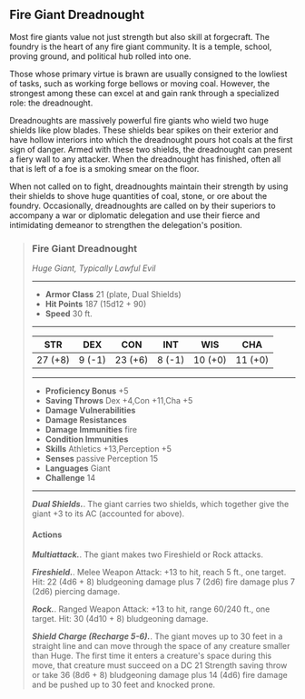 ## Fire Giant Dreadnought
Most fire giants value not just strength but also skill at forgecraft. The foundry is the heart of any fire giant community. It is a temple, school, proving ground, and political hub rolled into one.

Those whose primary virtue is brawn are usually consigned to the lowliest of tasks, such as working forge bellows or moving coal. However, the strongest among these can excel at and gain rank through a specialized role: the dreadnought.

Dreadnoughts are massively powerful fire giants who wield two huge shields like plow blades. These shields bear spikes on their exterior and have hollow interiors into which the dreadnought pours hot coals at the first sign of danger. Armed with these two shields, the dreadnought can present a fiery wall to any attacker. When the dreadnought has finished, often all that is left of a foe is a smoking smear on the floor.

When not called on to fight, dreadnoughts maintain their strength by using their shields to shove huge quantities of coal, stone, or ore about the foundry. Occasionally, dreadnoughts are called on by their superiors to accompany a war or diplomatic delegation and use their fierce and intimidating demeanor to strengthen the delegation's position.

>### Fire Giant Dreadnought
>*Huge Giant, Typically Lawful Evil*
>___
>- **Armor Class** 21 (plate, Dual Shields)
>- **Hit Points** 187 (15d12 + 90)
>- **Speed** 30 ft.
>___
>|**STR**|**DEX**|**CON**|**INT**|**WIS**|**CHA**|
>|:---:|:---:|:---:|:---:|:---:|:---:|
>|27 (+8)|9 (-1)|23 (+6)|8 (-1)|10 (+0)|11 (+0)|
>
>___
>- **Proficiency Bonus** +5
>- **Saving Throws** Dex +4,Con +11,Cha +5
>- **Damage Vulnerabilities** 
>- **Damage Resistances** 
>- **Damage Immunities** fire
>- **Condition Immunities** 
>- **Skills** Athletics +13,Perception +5
>- **Senses** passive Perception 15
>- **Languages** Giant
>- **Challenge** 14
>___
>***Dual Shields.***. The giant carries two shields, which together give the giant +3 to its AC (accounted for above).
>
>#### Actions
>***Multiattack.***. The giant makes two Fireshield or Rock attacks.
>
>***Fireshield.***. Melee Weapon Attack: +13 to hit, reach 5 ft., one target. Hit: 22 (4d6 + 8) bludgeoning damage plus 7 (2d6) fire damage plus 7 (2d6) piercing damage.
>
>***Rock.***. Ranged Weapon Attack: +13 to hit, range 60/240 ft., one target. Hit: 30 (4d10 + 8) bludgeoning damage.
>
>***Shield Charge (Recharge 5-6).***. The giant moves up to 30 feet in a straight line and can move through the space of any creature smaller than Huge. The first time it enters a creature's space during this move, that creature must succeed on a DC 21 Strength saving throw or take 36 (8d6 + 8) bludgeoning damage plus 14 (4d6) fire damage and be pushed up to 30 feet and knocked prone.
>

